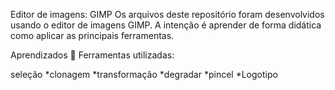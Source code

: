 Editor de imagens: GIMP 
Os arquivos deste repositório foram desenvolvidos usando o editor de imagens GIMP. A intenção é aprender de forma didática como aplicar as principais ferramentas.

Aprendizados 🤯
Ferramentas utilizadas:

seleção
*clonagem
*transformação
*degradar
*pincel
*Logotipo
